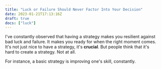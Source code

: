 ```yaml
---
title: "Luck or Failure Should Never Factor Into Your Decision"
date: 2023-01-21T17:13:16Z
draft: true
docs: ["luck"]
---
```


I've constantly observed that having a strategy makes you resilient against bad luck and failure. It makes you ready for when the right moment comes. It's not just nice to have a strategy, it's **crucial**. But people think that it's hard to create a strategy. Not at all.

For instance, a basic strategy is improving one's skill, constantly. 
